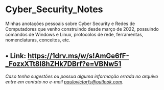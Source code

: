 # Cyber_Security_Notes

Minhas anotações pessoais sobre Cyber Security e Redes de Computadores que venho construindo desde março de 2022, possuindo comandos de Windows e Linux, protocolos de rede, ferramentas, nomenclaturas, conceitos, etc.

## • Link: https://1drv.ms/w/s!AmGe6fF-_FozxXTt8I8hZHk7DBrf?e=VBNw51

_Caso tenha sugestões ou possua alguma informação errada no arquivo entre em contato no e-mail paulovictorfs@outlook.com._
